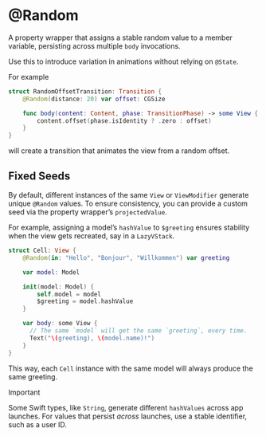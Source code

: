 # @Random

A property wrapper that assigns a stable random value to a member variable, persisting across multiple `body` invocations.

Use this to introduce variation in animations without relying on `@State`.

For example

```swift
struct RandomOffsetTransition: Transition {
    @Random(distance: 20) var offset: CGSize

    func body(content: Content, phase: TransitionPhase) -> some View {
        content.offset(phase.isIdentity ? .zero : offset)
    }
}
```

will create a transition that animates the view from a random offset.

## Fixed Seeds

By default, different instances of the same `View` or `ViewModifier` generate unique `@Random` values. To ensure consistency, you can provide a custom seed via the property wrapper’s `projectedValue`.

For example, assigning a model’s `hashValue` to `$greeting` ensures stability when the view gets recreated, say in a `LazyVStack`.

```swift
struct Cell: View {
    @Random(in: "Hello", "Bonjour", "Willkommen") var greeting

    var model: Model

    init(model: Model) {
        self.model = model
        $greeting = model.hashValue
    }

    var body: some View {
      // The same `model` will get the same `greeting`, every time.
      Text("\(greeting), \(model.name)!")
    }
}
```

This way, each `Cell` instance with the same model will always produce the same greeting.

> [!IMPORTANT]  
> Some Swift types, like `String`, generate different `hashValues` across app launches. For values that persist _across_ launches, use a stable identifier, such as a user ID.
